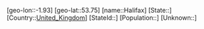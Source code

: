 ﻿---
location: [53.75,-1.93]
type: City
tags:
- geo/City


SpocWebEntityId: 30721
isDeleted: false
confidential: public

---
[geo-lon::-1.93]
[geo-lat::53.75]
[name::Halifax]
[State::]
[Country::[United_Kingdom](geo/Continent/Europe/United_Kingdom.md)]
[StateId::]
[Population::]
[Unknown::]

